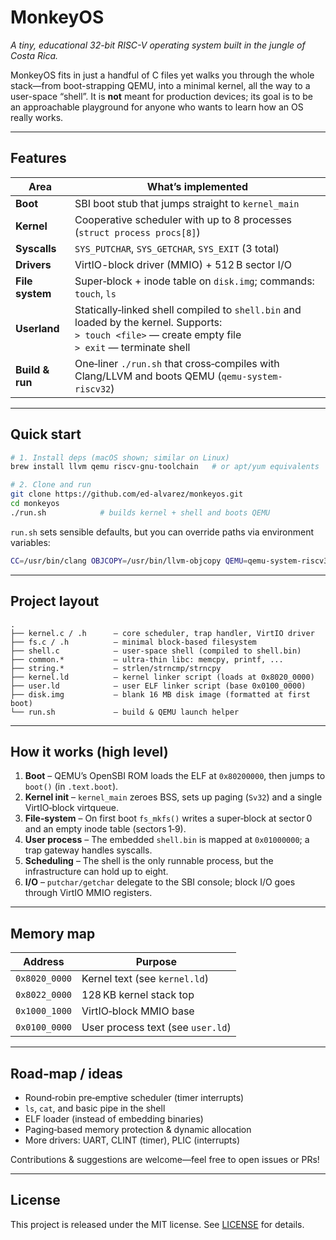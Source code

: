 # MonkeyOS

_A tiny, educational 32-bit RISC-V operating system built in the jungle of Costa Rica._

MonkeyOS fits in just a handful of C files yet walks you through the whole stack—from boot-strapping QEMU, into a minimal kernel, all the way to a user-space “shell”. It is **not** meant for production devices; its goal is to be an approachable playground for anyone who wants to learn how an OS really works.

---

## Features

| Area | What’s implemented |
|------|--------------------|
| **Boot** | SBI boot stub that jumps straight to `kernel_main` |
| **Kernel** | Cooperative scheduler with up to 8 processes (`struct process procs[8]`) |
| **Syscalls** | `SYS_PUTCHAR`, `SYS_GETCHAR`, `SYS_EXIT` (3 total) |
| **Drivers** | VirtIO-block driver (MMIO) + 512 B sector I/O |
| **File system** | Super‑block + inode table on `disk.img`; commands: `touch`, `ls` |
| **Userland** | Statically‑linked shell compiled to `shell.bin` and loaded by the kernel. Supports:<br>`> touch <file>` — create empty file<br>`> exit` — terminate shell |
| **Build & run** | One‑liner `./run.sh` that cross‑compiles with Clang/LLVM and boots QEMU (`qemu-system-riscv32`) |

---

## Quick start

```bash
# 1. Install deps (macOS shown; similar on Linux)
brew install llvm qemu riscv-gnu-toolchain   # or apt/yum equivalents

# 2. Clone and run
git clone https://github.com/ed-alvarez/monkeyos.git
cd monkeyos
./run.sh            # builds kernel + shell and boots QEMU
```

`run.sh` sets sensible defaults, but you can override paths via environment variables:

```bash
CC=/usr/bin/clang OBJCOPY=/usr/bin/llvm-objcopy QEMU=qemu-system-riscv32 ./run.sh
```

---

## Project layout

```
.
├── kernel.c / .h      – core scheduler, trap handler, VirtIO driver
├── fs.c / .h          – minimal block-based filesystem
├── shell.c            – user-space shell (compiled to shell.bin)
├── common.*           – ultra-thin libc: memcpy, printf, ...
├── string.*           – strlen/strncmp/strncpy
├── kernel.ld          – kernel linker script (loads at 0x8020_0000)
├── user.ld            – user ELF linker script (base 0x0100_0000)
├── disk.img           – blank 16 MB disk image (formatted at first boot)
└── run.sh             – build & QEMU launch helper
```

---

## How it works (high level)

1. **Boot** – QEMU’s OpenSBI ROM loads the ELF at `0x80200000`, then jumps to `boot()` (in `.text.boot`).
2. **Kernel init** – `kernel_main` zeroes BSS, sets up paging (`Sv32`) and a single VirtIO‑block virtqueue.
3. **File‑system** – On first boot `fs_mkfs()` writes a super‑block at sector 0 and an empty inode table (sectors 1‑9).
4. **User process** – The embedded `shell.bin` is mapped at `0x01000000`; a trap gateway handles syscalls.
5. **Scheduling** – The shell is the only runnable process, but the infrastructure can hold up to eight.
6. **I/O** – `putchar/getchar` delegate to the SBI console; block I/O goes through VirtIO MMIO registers.

---

## Memory map

| Address          | Purpose                          |
|------------------|----------------------------------|
| `0x8020_0000`    | Kernel text (see `kernel.ld`)    |
| `0x8022_0000`    | 128 KB kernel stack top          |
| `0x1000_1000`    | VirtIO‑block MMIO base           |
| `0x0100_0000`    | User process text (see `user.ld`)|

---

## Road‑map / ideas

* Round‑robin pre‑emptive scheduler (timer interrupts)  
* `ls`, `cat`, and basic pipe in the shell  
* ELF loader (instead of embedding binaries)  
* Paging‑based memory protection & dynamic allocation  
* More drivers: UART, CLINT (timer), PLIC (interrupts)

Contributions & suggestions are welcome—feel free to open issues or PRs!

---

## License

This project is released under the MIT license. See [LICENSE](LICENSE) for details.
